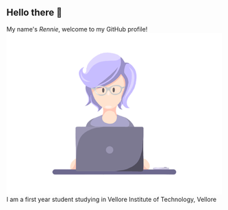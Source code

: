 ## Hello there 👋   
My name's *Rennie*, welcome to my GitHub profile! 
![](https://github.com/rxnnae/rxnnae/blob/main/gifs%2C%20icons/shot09.gif)
I am a first year student studying in Vellore Institute of Technology, Vellore  
